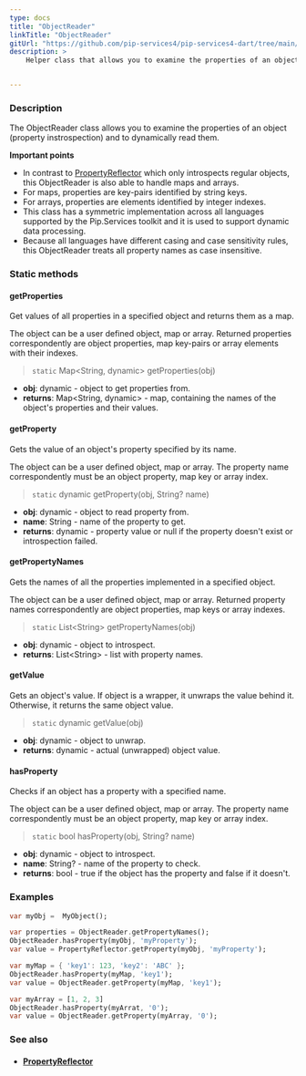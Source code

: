 ```yaml
---
type: docs
title: "ObjectReader"
linkTitle: "ObjectReader"
gitUrl: "https://github.com/pip-services4/pip-services4-dart/tree/main/pip-services4-commons-dart"
description: >
    Helper class that allows you to examine the properties of an object (property instrospection) and to dynamically read them.


---
```


### Description

The ObjectReader class allows you to examine the properties of an object (property instrospection) and to dynamically read them.

**Important points**

- In contrast to [PropertyReflector](../property_reflector) which only introspects regular objects, this ObjectReader is also able to handle maps and arrays.
- For maps, properties are key-pairs identified by string keys.
- For arrays, properties are elements identified by integer indexes.
- This class has a symmetric implementation across all languages supported by the Pip.Services toolkit and it is used to support dynamic data processing.
- Because all languages have different casing and case sensitivity rules, this ObjectReader treats all property names as case insensitive.

### Static methods

#### getProperties
Get values of all properties in a specified object
and returns them as a map.

The object can be a user defined object, map or array.
Returned properties correspondently are object properties,
map key-pairs or array elements with their indexes.

> `static` Map\<String, dynamic\> getProperties(obj)

- **obj**: dynamic - object to get properties from.
- **returns**: Map\<String, dynamic\> - map, containing the names of the object's properties and their values.

#### getProperty
Gets the value of an object's property specified by its name.

The object can be a user defined object, map or array.
The property name correspondently must be an object property,
map key or array index.

> `static` dynamic getProperty(obj, String? name) 

- **obj**: dynamic - object to read property from.
- **name**: String - name of the property to get.
- **returns**: dynamic - property value or null if  the property doesn't exist or introspection failed.

#### getPropertyNames
Gets the names of all the properties implemented in a specified object.
 
The object can be a user defined object, map or array.
Returned property names correspondently are object properties,
map keys or array indexes.

> `static` List\<String\> getPropertyNames(obj)

- **obj**: dynamic - object to introspect.
- **returns**: List\<String\> - list with property names.

#### getValue
Gets an object's value.
If object is a wrapper, it unwraps the value behind it. 
Otherwise, it returns the same object value.

> `static` dynamic getValue(obj)

- **obj**: dynamic - object to unwrap.
- **returns**: dynamic - actual (unwrapped) object value. 

#### hasProperty
Checks if an object has a property with a specified name.

The object can be a user defined object, map or array.
The property name correspondently must be an object property,
map key or array index.

> `static` bool hasProperty(obj, String? name)

- **obj**: dynamic - object to introspect.
- **name**: String? - name of the property to check.
- **returns**: bool - true if the object has the property and false if it doesn't.

### Examples

```dart
var myObj =  MyObject();

var properties = ObjectReader.getPropertyNames();
ObjectReader.hasProperty(myObj, 'myProperty');
var value = PropertyReflector.getProperty(myObj, 'myProperty');

var myMap = { 'key1': 123, 'key2': 'ABC' };
ObjectReader.hasProperty(myMap, 'key1');
var value = ObjectReader.getProperty(myMap, 'key1');

var myArray = [1, 2, 3]
ObjectReader.hasProperty(myArrat, '0');
var value = ObjectReader.getProperty(myArray, '0');

```

### See also
- #### [PropertyReflector](../property_reflector)
